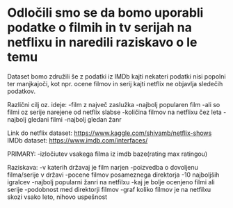 # Odločili smo se da bomo uporabli podatke o filmih in tv serijah na netflixu in naredili raziskavo o le temu

Dataset bomo združili še z podatki iz IMDb kajti nekateri podatki nisi popolni ter manjkajoči, kot npr. ocene filmov in serij kajti netflix ne objavlja sledečih podatkov.

Različni cilj oz. ideje:
-film z največ zaslužka
-najbolj popularen film
-ali so filmi oz serije narejene od netflix slabse
-količina filmov na netflixu čez leta
-najbolj gledani filmi
-najbolj gledan žanr

Link do netflix dataset: <https://www.kaggle.com/shivamb/netflix-shows>
IMDb dataset: <https://www.imdb.com/interfaces/>

PRIMARY:
-izločiutev vsakega filma iz imdb baze(rating max ratingou)

Raziskava:
-v katerih državaj je film narjen
-poizvedba o dovoljenu filma/serije v državi
-pocene filmov posameznega direktorja
-10 najboljših igralcev
-najbolj popularni žanri na netfilxu
-kaj je bolje ocenjeno filmi ali serije
-podobnost med direktorji filmov
-graf koliko filmov je na netfilxu skozi vsako leto, nihovo uspešnost
